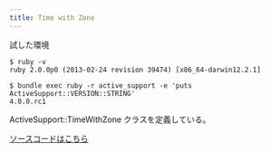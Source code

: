 ```yaml
---
title: Time with Zone
---
```


試した環境

```
$ ruby -v
ruby 2.0.0p0 (2013-02-24 revision 39474) [x86_64-darwin12.2.1]
```

```
$ bundle exec ruby -r active_support -e 'puts ActiveSupport::VERSION::STRING'
4.0.0.rc1
```

ActiveSupport::TimeWithZone クラスを定義している。

[ソースコードはこちら](https://github.com/rails/rails/blob/v4.0.0.rc1/activesupport/lib/active_support/time_with_zone.rb)
